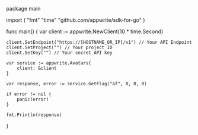 package main

import (
    "fmt"
    "time"
    "github.com/appwrite/sdk-for-go"
)

func main() {
    var client := appwrite.NewClient(10 * time.Second)

    client.SetEndpoint("https://[HOSTNAME_OR_IP]/v1") // Your API Endpoint
    client.SetProject("") // Your project ID
    client.SetKey("") // Your secret API key

    var service := appwrite.Avatars{
        client: &client
    }

    var response, error := service.GetFlag("af", 0, 0, 0)

    if error != nil {
        panic(error)
    }

    fmt.Println(response)
}

